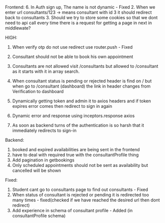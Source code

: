 Frontend: 6. In Auth sign up, The name is not dynamic - Fixed 2. When we enter url consultants/123 -> means consultant with id 3 it should redirect back to consultants 3. Should we try to store some cookies so that we dont need to api call every time there is a request for getting a page in next in middlewate?

HIGH:

1. When verify otp do not use redirect use router.push - Fixed
2. Consultant should not be able to book his own appointment

3. Consultants are not allowed visit /consultants but allowed to /consultant as it starts with it in array search.
4. When consultant status is pending or rejected header is find on / but when go to /consultant (dashboard) the link in header changes from Verification to dashboard
5. Dynamically getting token and admin it to axios headers and if token expires error comes then redirect to sign in again
6. Dynamic error and response using inceptors.response axios
7. As soon as backend turns of the authentication is so harsh that it immediately redirects to sign-in

Backend:

1. booked and expired availabilities are being sent in the frontend
2. have to deal with required true with the consultantProfile thing
3. Add pagination in getbookings
4. Only scheduled appointments should not be sent as availability but cancelled will be shown

Fixed:

1. Student cant go to consultants page to find out consultants - Fixed
2. When status of consultant is rejected or pending it is redirected too many times - fixed(checked if we have reached the desired url then dont redirect)
3. Add experience in schema of consultant profile - Added (in consultantProfile schema)
